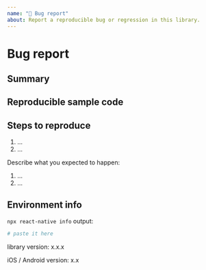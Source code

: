 ```yaml
---
name: "🐛 Bug report"
about: Report a reproducible bug or regression in this library.
---
```


# Bug report

<!--
👋 Hi!

🚨 Please read the following carefully before opening a new issue. Your issue probably will
be closed if it doesn't follow the template. 🚨

Before submitting a new issue, please:

- Test using the latest release of the library in a React Native project, as maybe your bug has been already fixed.
- Check for possible duplicate issues, with possible answers.

Still ready? Fill the template. 👇
-->

## Summary

<!--
Provide a clear and concise description of what the bug is.
If you're asking for help, please make it easy for us to help you!
-->

## Reproducible sample code

<!--
- You must provide a **minimal and easy-to-run** reproduction of your issue - [how to create a minimal reproduction?](https://stackoverflow.com/help/mcve). We're a small team of maintainers and do not have time to try reproduce bugs ourselves.
- Either provide a link to the repo that reproduces the bug or provide your JS code that reproduces the issue and that we can easily use.
- Provide other samples: error messages / stack traces, screenshots, gifs, as suitable.
-->

## Steps to reproduce

<!--
- Explain the steps we need to take to reproduce the issue:
-->

1. …
2. …

Describe what you expected to happen:

1. …
2. …

## Environment info

<!--
Run `npx react-native info` in your terminal and paste the results here. Also, include the *precise* version number of this library that you are using in the project.
-->

`npx react-native info` output:

```bash
# paste it here
```

library version: x.x.x

iOS / Android version: x.x
